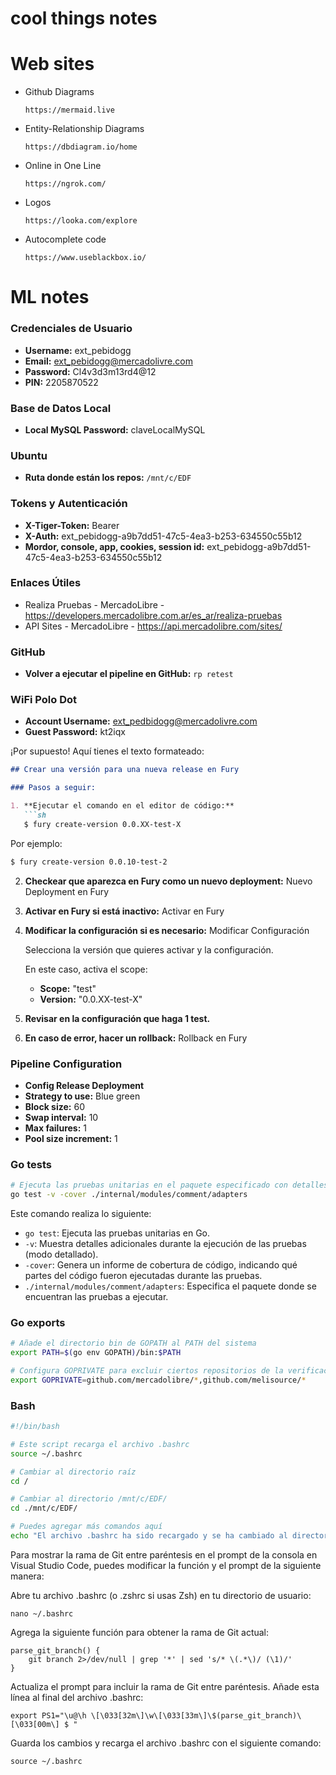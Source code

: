 # cool things notes


# Web sites
  * Github Diagrams <br>
    ```
    https://mermaid.live
    ``` 

  * Entity-Relationship Diagrams <br>
    ```
    https://dbdiagram.io/home
    ```

  * Online in One Line <br>
    ```
    https://ngrok.com/
    ```

  * Logos <br>
    ```
    https://looka.com/explore
    ```

  * Autocomplete code <br>
    ```
    https://www.useblackbox.io/
    ```


# ML notes

### Credenciales de Usuario

- **Username:** ext_pebidogg
- **Email:** ext_pebidogg@mercadolivre.com
- **Password:** Cl4v3d3m13rd4@12
- **PIN:** 2205870522

### Base de Datos Local

- **Local MySQL Password:** claveLocalMySQL

### Ubuntu

- **Ruta donde están los repos:** `/mnt/c/EDF`

### Tokens y Autenticación

- **X-Tiger-Token:** Bearer
- **X-Auth:** ext_pebidogg-a9b7dd51-47c5-4ea3-b253-634550c55b12
- **Mordor, console, app, cookies, session id:** ext_pebidogg-a9b7dd51-47c5-4ea3-b253-634550c55b12

### Enlaces Útiles

- Realiza Pruebas - MercadoLibre - https://developers.mercadolibre.com.ar/es_ar/realiza-pruebas
- API Sites - MercadoLibre - https://api.mercadolibre.com/sites/

### GitHub

- **Volver a ejecutar el pipeline en GitHub:** `rp retest`

### WiFi Polo Dot

- **Account Username:** ext_pedbidogg@mercadolivre.com
- **Guest Password:** kt2iqx


¡Por supuesto! Aquí tienes el texto formateado:

```markdown
## Crear una versión para una nueva release en Fury

### Pasos a seguir:

1. **Ejecutar el comando en el editor de código:**
   ```sh
   $ fury create-version 0.0.XX-test-X
   ```

   Por ejemplo:
   ```sh
   $ fury create-version 0.0.10-test-2
   ```

2. **Checkear que aparezca en Fury como un nuevo deployment:**
   Nuevo Deployment en Fury

3. **Activar en Fury si está inactivo:**
   Activar en Fury

4. **Modificar la configuración si es necesario:**
   Modificar Configuración

   Selecciona la versión que quieres activar y la configuración.

   En este caso, activa el scope:
   - **Scope:** "test"
   - **Version:** "0.0.XX-test-X"

5. **Revisar en la configuración que haga 1 test.**

6. **En caso de error, hacer un rollback:**
   Rollback en Fury

### Pipeline Configuration

- **Config Release Deployment**
- **Strategy to use:** Blue green
- **Block size:** 60
- **Swap interval:** 10
- **Max failures:** 1
- **Pool size increment:** 1


### Go tests
```sh
# Ejecuta las pruebas unitarias en el paquete especificado con detalles y cobertura de código.
go test -v -cover ./internal/modules/comment/adapters
```

Este comando realiza lo siguiente:
- `go test`: Ejecuta las pruebas unitarias en Go.
- `-v`: Muestra detalles adicionales durante la ejecución de las pruebas (modo detallado).
- `-cover`: Genera un informe de cobertura de código, indicando qué partes del código fueron ejecutadas durante las pruebas.
- `./internal/modules/comment/adapters`: Especifica el paquete donde se encuentran las pruebas a ejecutar.

### Go exports

```sh
# Añade el directorio bin de GOPATH al PATH del sistema
export PATH=$(go env GOPATH)/bin:$PATH

# Configura GOPRIVATE para excluir ciertos repositorios de la verificación de módulos
export GOPRIVATE=github.com/mercadolibre/*,github.com/melisource/*
```

### Bash
```bash
#!/bin/bash

# Este script recarga el archivo .bashrc
source ~/.bashrc

# Cambiar al directorio raíz
cd /

# Cambiar al directorio /mnt/c/EDF/
cd ./mnt/c/EDF/

# Puedes agregar más comandos aquí
echo "El archivo .bashrc ha sido recargado y se ha cambiado al directorio /mnt/c/EDF/"
```

Para mostrar la rama de Git entre paréntesis en el prompt de la consola en Visual Studio Code, puedes modificar la función y el prompt de la siguiente manera:

Abre tu archivo .bashrc (o .zshrc si usas Zsh) en tu directorio de usuario:
```
nano ~/.bashrc
```
Agrega la siguiente función para obtener la rama de Git actual:
```
parse_git_branch() {
    git branch 2>/dev/null | grep '*' | sed 's/* \(.*\)/ (\1)/'
}
```
Actualiza el prompt para incluir la rama de Git entre paréntesis. Añade esta línea al final del archivo .bashrc:
```
export PS1="\u@\h \[\033[32m\]\w\[\033[33m\]\$(parse_git_branch)\[\033[00m\] $ "
```
Guarda los cambios y recarga el archivo .bashrc con el siguiente comando:
```
source ~/.bashrc
```
